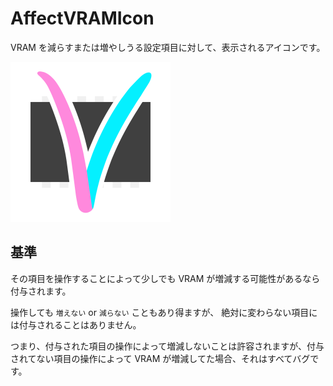 # AffectVRAMIcon

VRAM を減らすまたは増やしうる設定項目に対して、表示されるアイコンです。

![AffectVRAMIcon](./img/TTT_VRAM_icon.png)

## 基準

その項目を操作することによって少しでも VRAM が増減する可能性があるなら付与されます。

操作しても `増えない` or `減らない` こともあり得ますが、 絶対に変わらない項目には付与されることはありません。

つまり、付与された項目の操作によって増減しないことは許容されますが、付与されてない項目の操作によって VRAM が増減してた場合、それはすべてバグです。

